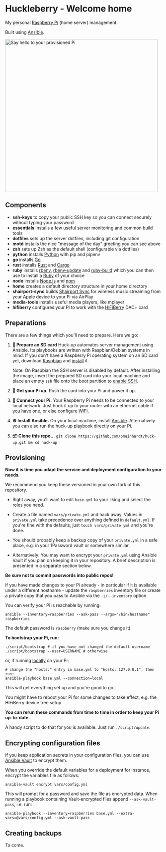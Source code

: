 # Huckleberry - Welcome home

My personal [Raspberry Pi](https://www.raspberrypi.org/) (home server) management.

Built using [Ansible](https://github.com/ansible/ansible).

<img title="Say hello to your provisioned Pi" width="490px" src="screenshot.png">

## Components

- **ssh-keys** to copy your public SSH key so you can connect securely without typing your password
- **essentials** installs a few useful server monitoring and common build tools
- **dotfiles** sets up the server dotfiles, including git configuration
- **motd** installs the nice "message of the day" greeting you can see above
- **zsh** sets up Zsh as the default shell (configurable via dotfiles)
- **python** installs [Python](https://www.python.org/) with pip and pipenv
- **go** installs [Go](https://golang.org/)
- **rust** installs [Rust](https://www.rust-lang.org/) and [Cargo](https://doc.rust-lang.org/cargo/)
- **ruby** installs [rbenv](https://github.com/rbenv/rbenv), [rbenv-update](https://github.com/rkh/rbenv-update) and [ruby-build](https://github.com/rbenv/ruby-build) which you can then use to install a [Ruby](https://www.ruby-lang.org/) of your choice
- **node** installs [Node.js](https://nodejs.org/) and [npm](https://github.com/npm/cli)
- **home** creates a default directory structure in your home directory
- **shairport-sync** builds [Shairport Sync](https://github.com/mikebrady/shairport-sync) for wireless music streaming from your Apple device to your Pi via AirPlay
- **media-tools** installs useful media players, like mplayer
- **hifiberry** configures your Pi to work with the [HiFiBerry](https://www.hifiberry.com/) DAC+ card

## Preparations

There are a few things which you'll need to prepare. Here we go:

1. **💾 Prepare an SD card** Huck-up automates server management using Ansible. Its playbooks are written with Raspbian/Debian systems in mind. If you don't have a Raspberry Pi operating system on an SD card yet, download [Raspbian](https://www.raspberrypi.org/downloads/raspbian/) and [install](https://www.raspberrypi.org/documentation/installation/installing-images/) it.

   Note: On Raspbian the SSH server is disabled by default. After installing the image, insert the prepared SD card into your local machine and place an empty `ssh` file onto the boot partition to [enable SSH](https://www.raspberrypi.org/documentation/remote-access/ssh/).

2. **🔌 Get your Pi up.** Push the card into your Pi and power it up.

3. **🔗 Connect your Pi.** Your Raspberry Pi needs to be connected to your local network. Just hook it up to your router with an ethernet cable if you have one, or else configure [WiFi](https://www.raspberrypi.org/documentation/configuration/wireless/).

4. **⚙ Install Ansible.** On your local machine, install [Ansible](http://docs.ansible.com/ansible/intro_installation.html). Alternatively you can also run the huck-up playbook directly on your Pi.

5. **📦 Clone this repo…** `git clone https://github.com/pmeinhardt/huck-up.git && cd huck-up`

## Provisioning

**Now it is time you adapt the service and deployment configuration to your needs.**

We recommend you keep these versioned in your own fork of this repository.

- Right away, you'll want to edit `base.yml` to your liking and select the roles you need.

- Create a file named `vars/private.yml` and hack away. Values in `private.yml` take precedence over anything defined in `default.yml`. If you're fine with the defaults, just `touch vars/private.yml` and you're done.

- You should probably keep a backup copy of your `private.yml` in a safe place, e.g. in your 1Password vault or somewhere similar.

- Alternatively: You may want to encrypt your `private.yml` using Ansible Vault if you plan on keeping it in your repository. A brief description is presented in a separate section below.

**Be sure not to commit passwords into public repos!**

If you have made changes to your Pi already - in particular if it is available under a different hostname - update the `raspberries` inventory file or create a private copy that you pass to Ansible via the `-i/--inventory` option.

You can verify your Pi is reachable by running:

```shell
ansible --inventory=raspberries --ask-pass --args="/bin/hostname" raspberries
```

The default password is `raspberry` (make sure you change it).

**To bootstrap your Pi, run:**

```shell
./script/bootstrap # if you have not changed the default username
./script/bootstrap --user=USERNAME # otherwise
```

or, if running [locally](http://docs.ansible.com/ansible/playbooks_delegation.html#local-playbooks) on your Pi:

```shell
# change the "hosts:" entry in base.yml to "hosts: 127.0.0.1", then run:
ansible-playbook base.yml --connection=local
```

This will get everything set up and you're good to go.

You might have to reboot your Pi for some changes to take effect, e.g. the HiFiBerry device tree setup.

**You can rerun these commands from time to time in order to keep your Pi up-to-date.**

A handy script to do that for you is available. Just run `./script/update`.

## Encrypting configuration files

If you keep application secrets in your configuration files, you can use [Ansible Vault](http://docs.ansible.com/ansible/playbooks_vault.html) to encrypt them.

When you override the default variables for a deployment for instance, encrypt the variables file as follows:

```
ansible-vault encrypt vars/config.yml
```

This will prompt for a password and save the file as encrypted data. When running a playbook containing Vault-encrypted files append `--ask-vault-pass`, i.e. run:

```
ansible-playbook --inventory=raspberries base.yml --extra-vars=@vars/config.yml --ask-vault-pass
```

## Creating backups

To come.
